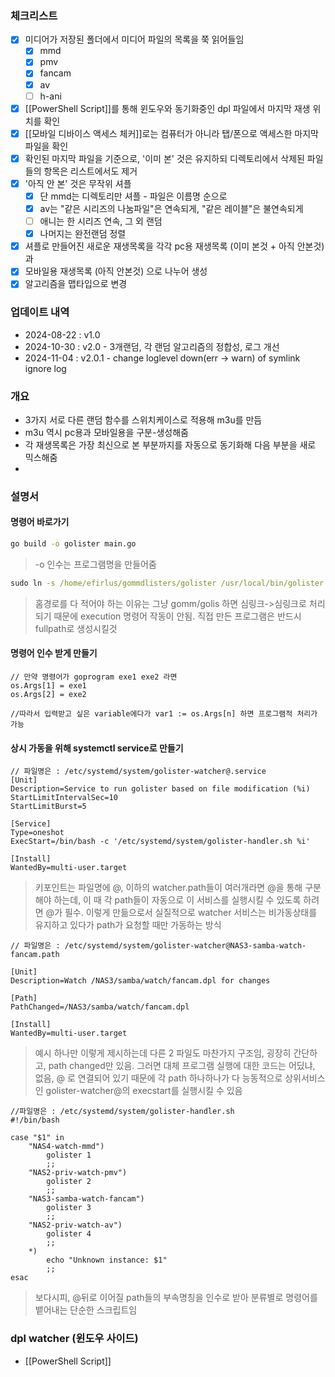

### 체크리스트
- [x] 미디어가 저장된 폴더에서 미디어 파일의 목록을 쭉 읽어들임
	- [x] mmd
	- [x] pmv
	- [x] fancam
	- [x] av
	- [ ] h-ani
- [x] [[PowerShell Script]]를 통해 윈도우와 동기화중인 dpl 파일에서 마지막 재생 위치를 확인
- [x] [[모바일 디바이스 액세스 체커]]로는 컴퓨터가 아니라 탭/폰으로 액세스한 마지막 파일을 확인
- [x] 확인된 마지막 파일을 기준으로, '이미 본' 것은 유지하되 디렉토리에서 삭제된 파일들의 항목은 리스트에서도 제거
- [x] '아직 안 본' 것은 무작위 셔플
	- [x] 단 mmd는 디렉토리만 셔플 - 파일은 이름명 순으로
	- [x] av는 "같은 시리즈의 나눔파일"은 연속되게, "같은 레이블"은 불연속되게
	- [ ] 애니는 한 시리즈 연속, 그 외 랜덤
	- [x] 나머지는 완전랜덤 정렬
- [x] 셔플로 만들어진 새로운 재생목록을 각각 pc용 재생목록 (이미 본것 + 아직 안본것) 과
- [x] 모바일용 재생목록 (아직 안본것) 으로 나누어 생성
- [x] 알고리즘을 맵타입으로 변경
### 업데이트 내역
- 2024-08-22 : v1.0
- 2024-10-30 : v2.0 - 3개랜덤, 각 랜덤 알고리즘의 정합성, 로그 개선
- 2024-11-04 : v2.0.1 - change loglevel down(err -> warn) of symlink ignore log

### 개요
- 3가지 서로 다른 랜덤 함수를 스위치케이스로 적용해 m3u를 만듬
- m3u 역시 pc용과 모바일용을 구분-생성해줌
- 각 재생목록은 가장 최신으로 본 부분까지를 자동으로 동기화해 다음 부분을 새로 믹스해줌
- 



### 설명서

#### 명령어 바로가기
```cmd
go build -o golister main.go
```
> -o 인수는 프로그램명을 만들어줌

```cmd
sudo ln -s /home/efirlus/gommdlisters/golister /usr/local/bin/golister
```
> 홈경로를 다 적어야 하는 이유는 그냥 gomm/golis 하면 심링크->심링크로 처리되기 때문에 execution 명령어 작동이 안됨. 직접 만든 프로그램은 반드시 fullpath로 생성시킬것

#### 명령어 인수 받게 만들기
```GoLang
// 만약 명령어가 goprogram exe1 exe2 라면
os.Args[1] = exe1
os.Args[2] = exe2

//따라서 입력받고 싶은 variable에다가 var1 := os.Args[n] 하면 프로그램적 처리가 가능
```

#### 상시 가동을 위해 systemctl service로 만들기
``` 
// 파일명은 : /etc/systemd/system/golister-watcher@.service
[Unit]
Description=Service to run golister based on file modification (%i)
StartLimitIntervalSec=10
StartLimitBurst=5

[Service]
Type=oneshot
ExecStart=/bin/bash -c '/etc/systemd/system/golister-handler.sh %i'

[Install]
WantedBy=multi-user.target
```
>키포인트는 파일명에 @, 이하의 watcher.path들이 여러개라면 @을 통해 구분해야 하는데, 이 때 각 path들이 자동으로 이 서비스를 실행시킬 수 있도록 하려면 @가 필수. 이렇게 만듦으로서 실질적으로 watcher 서비스는 비가동상태를 유지하고 있다가 path가 요청할 때만 가동하는 방식

```
// 파일명은 : /etc/systemd/system/golister-watcher@NAS3-samba-watch-fancam.path

[Unit] 
Description=Watch /NAS3/samba/watch/fancam.dpl for changes 

[Path] 
PathChanged=/NAS3/samba/watch/fancam.dpl 

[Install] 
WantedBy=multi-user.target
```
> 예시 하나만 이렇게 제시하는데 다른 2 파일도 마찬가지 구조임, 굉장히 간단하고, path changed만 있음. 그러면 대체 프로그램 실행에 대한 코드는 어딨냐, 없음, @ 로 연결되어 있기 때문에 각 path 하나하나가 다 능동적으로 상위서비스인 golister-watcher@의 execstart를 실행시킬 수 있음

```
//파일명은 : /etc/systemd/system/golister-handler.sh
#!/bin/bash

case "$1" in
    "NAS4-watch-mmd")
        golister 1
        ;;
    "NAS2-priv-watch-pmv")
        golister 2
        ;;
    "NAS3-samba-watch-fancam")
        golister 3
        ;;
    "NAS2-priv-watch-av")
        golister 4
        ;;
    *)
        echo "Unknown instance: $1"
        ;;
esac
```
> 보다시피, @뒤로 이어질 path들의 부속명칭을 인수로 받아 분류별로 명령어를 뱉어내는 단순한 스크립트임



### dpl watcher (윈도우 사이드)
- [[PowerShell Script]]



